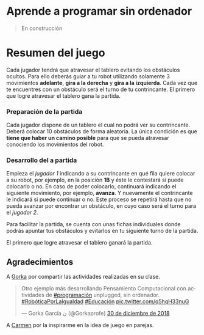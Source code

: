 # Aprende a programar sin ordenador

> En construcción


# Resumen del juego

Cada jugador tendrá que atravesar el tablero evitando los obstáculos ocultos. Para ello deberás guiar a tu robot utilizando solamente 3 movimientos **adelante**, **gira a la derecha** y **gira a la izquierda**. Cada vez que te encuentres con un obstáculo será el turno de tu contrincante. El primero que logre atravesar el tablero gana la partida.

### Preparación de la partida

Cada jugador dispone de un tablero el cual no podrá ver su contrincante. Deberá colocar 10 obstáculos de forma aleatoria. La única condición es que **tiene que haber un camino posible** para que se pueda atravesar conociendo los movimientos del robot.

### Desarrollo del a partida

Empieza el *jugador 1* indicando a su contrincante en qué fila quiere colocar a su robot, por ejemplo, en la posición **1B** y éste le contestará si puede colocarlo o no. En caso de poder colocarlo, continuará indicando el siguiente movimiento, por ejemplo, **avanza**. Y nuevamente el contrincante le indicará si puede continuar o no. Este proceso se repetirá hasta que no pueda avanzar por encontrar un obstáculo, en cuyo caso será el turno para el *jugador 2*.

Para facilitar la partida, se cuenta con unas fichas individuales donde podrás apuntar tus obstáculos y evitarlos en tu siguiente turno de la partida.

El primero que logre atravesar el tablero ganará la partida.


## Agradecimientos

A <a target="_blank" href="https://twitter.com/gorkaprofe">Gorka</a> por compartir las actividades realizadas en su clase.

<blockquote class="twitter-tweet" data-lang="es"><p lang="es" dir="ltr">Otro ejemplo más desarrollando Pensamiento Computacional con actividades de <a href="https://twitter.com/hashtag/programaci%C3%B3n?src=hash&amp;ref_src=twsrc%5Etfw">#programación</a> unplugged, sin ordenador. <a href="https://twitter.com/hashtag/Rob%C3%B3ticaPorLaIgualdad?src=hash&amp;ref_src=twsrc%5Etfw">#RobóticaPorLaIgualdad</a> <a href="https://twitter.com/hashtag/Educaci%C3%B3n?src=hash&amp;ref_src=twsrc%5Etfw">#Educación</a> <a href="https://t.co/q5hqH33nuG">pic.twitter.com/q5hqH33nuG</a></p>&mdash; Gorka García ن (@Gorkaprofe) <a href="https://twitter.com/Gorkaprofe/status/1079352225430978562?ref_src=twsrc%5Etfw">30 de diciembre de 2018</a></blockquote>
<script async src="https://platform.twitter.com/widgets.js" charset="utf-8"></script>

A <a target="_blank" href="https://twitter.com/carmenb_mg">Carmen</a> por la inspirarme en la idea de juego en parejas. 